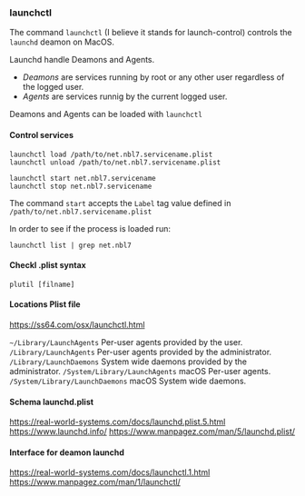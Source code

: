 ### launchctl

The command `launchctl` (I believe it stands for launch-control)
controls the `launchd` deamon on MacOS.

Launchd handle Deamons and Agents.
- *Deamons* are services running by root or any other user regardless of the
logged user.
- *Agents* are services runnig by the current logged user.

Deamons and Agents can be loaded with `launchctl`

#### Control services
```
launchctl load /path/to/net.nbl7.servicename.plist
launchctl unload /path/to/net.nbl7.servicename.plist

launchctl start net.nbl7.servicename
launchctl stop net.nbl7.servicename
```
The command `start` accepts the `Label` tag value defined in
`/path/to/net.nbl7.servicename.plist`

In order to see if the process is loaded run:
```
launchctl list | grep net.nbl7
```


#### Checkl .plist syntax
```
plutil [filname]
```


#### Locations Plist file
https://ss64.com/osx/launchctl.html

`~/Library/LaunchAgents`  Per-user agents provided by the user.
`/Library/LaunchAgents`    Per-user agents provided by the administrator.
`/Library/LaunchDaemons`  System wide daemons provided by the administrator.
`/System/Library/LaunchAgents`    macOS Per-user agents.
`/System/Library/LaunchDaemons`  macOS System wide daemons.


#### Schema launchd.plist
https://real-world-systems.com/docs/launchd.plist.5.html
https://www.launchd.info/
https://www.manpagez.com/man/5/launchd.plist/


#### Interface for deamon launchd
https://real-world-systems.com/docs/launchctl.1.html
https://www.manpagez.com/man/1/launchctl/



